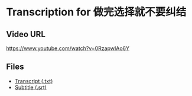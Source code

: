 # Transcription for 做完选择就不要纠结
## Video URL
https://www.youtube.com/watch?v=0RzapwIAo6Y
 
## Files
- [Transcript (.txt)](./transcript.txt)
- [Subtitle (.srt)](./transcript.srt)

